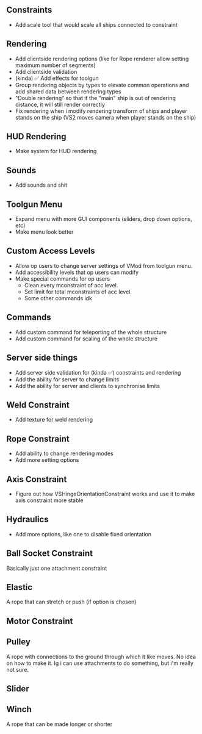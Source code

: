 ## Constraints
* Add scale tool that would scale all ships connected to constraint

## Rendering
* Add clientside rendering options (like for Rope renderer allow setting maximum number of segments)
* Add clientside validation 
* (kinda) ✅ Add effects for toolgun
* Group rendering objects by types to elevate common operations and add shared data between rendering types
* "Double rendering" so that if the "main" ship is out of rendering distance, it will still render correctly
* Fix rendering when i modify rendering transform of ships and player stands on the ship (VS2 moves camera when player stands on the ship) 

## HUD Rendering
* Make system for HUD rendering

## Sounds
* Add sounds and shit

## Toolgun Menu
* Expand menu with more GUI components (sliders, drop down options, etc)
* Make menu look better

## Custom Access Levels
* Allow op users to change server settings of VMod from toolgun menu.
* Add accessibility levels that op users can modify
* Make special commands for op users
    * Clean every mconstraint of acc level.
    * Set limit for total mconstraints of acc level.
    * Some other commands idk

## Commands
* Add custom command for teleporting of the whole structure
* Add custom command for scaling of the whole structure

## Server side things
* Add server side validation for (kinda ✅) constraints and rendering
* Add the ability for server to change limits
* Add the ability for server and clients to synchronise limits

## Weld Constraint
* Add texture for weld rendering

## Rope Constraint
* Add ability to change rendering modes
* Add more setting options

## Axis Constraint
* Figure out how VSHingeOrientationConstraint works and use it to make axis constraint more stable

## Hydraulics
* Add more options, like one to disable fixed orientation

## Ball Socket Constraint
Basically just one attachment constraint

## Elastic
A rope that can stretch or push (if option is chosen)

## Motor Constraint

## Pulley
A rope with connections to the ground through which it like moves. No idea on how to make it.
Ig i can use attachments to do something, but i'm really not sure.

## Slider

## Winch
A rope that can be made longer or shorter
